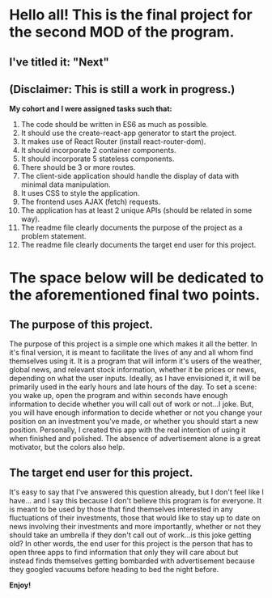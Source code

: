 # Hello all! This is the final project for the second MOD of the program.

## I've titled it: "Next"

## (Disclaimer: This is still a work in progress.)

**My cohort and I were assigned tasks such that:**

1. The code should be written in ES6 as much as possible.
2. It should use the create-react-app generator to start the project.
3. It makes use of React Router (install react-router-dom).
4. It should incorporate 2 container components.
5. It should incorporate 5 stateless components.
6. There should be 3 or more routes.
7. The client-side application should handle the display of data with minimal data manipulation.
8. It uses CSS to style the application.
9. The frontend uses AJAX (fetch) requests.
10. The application has at least 2 unique APIs (should be related in some way).
11. The readme file clearly documents the purpose of the project as a problem statement.
12. The readme file clearly documents the target end user for this project.

# The space below will be dedicated to the aforementioned final two points.

## The purpose of this project.

The purpose of this project is a simple one which makes it all the better. In it's final version, it is meant to facilitate the lives of any and all whom find themselves using it. It is a program that will inform it's users of the weather, global news, and relevant stock information, whether it be prices or news, depending on what the user inputs. Ideally, as I have envisioned it, it will be primarily used in the early hours and late hours of the day. To set a scene: you wake up, open the program and within seconds have enough information to decide whether you will call out of work or not...I joke. But, you will have enough information to decide whether or not you change your position on an investment you've made, or whether you should start a new position. Personally, I created this app with the real intention of using it when finished and polished. The absence of advertisement alone is a great motivator, but the colors also help.

## The target end user for this project.

It's easy to say that I've answered this question already, but I don't feel like I have... and I say this because I don't believe this program is for everyone. It is meant to be used by those that find themselves interested in any fluctuations of their investments, those that would like to stay up to date on news involving their investments and more importantly, whether or not they should take an umbrella if they don't call out of work...is this joke getting old? In other words, the end user for this project is the person that has to open three apps to find information that only they will care about but instead finds themselves getting bombarded with advertisement because they googled vacuums before heading to bed the night before.

**Enjoy!**
